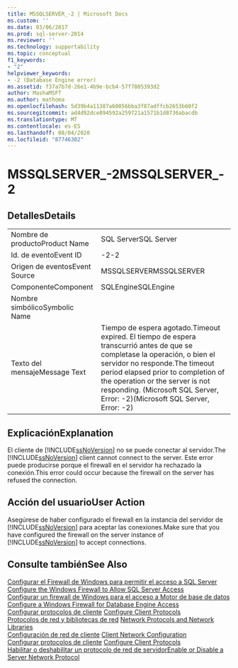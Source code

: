 ```yaml
---
title: MSSQLSERVER_-2 | Microsoft Docs
ms.custom: ''
ms.date: 03/06/2017
ms.prod: sql-server-2014
ms.reviewer: ''
ms.technology: supportability
ms.topic: conceptual
f1_keywords:
- "2"
helpviewer_keywords:
- -2 (Database Engine error)
ms.assetid: f37a7b7d-26e1-4b9e-bcb4-57f7805393d2
author: MashaMSFT
ms.author: mathoma
ms.openlocfilehash: 5d39b4a11387a60056bba3f87adffcb2653b60f2
ms.sourcegitcommit: ad4d92dce894592a259721a1571b1d8736abacdb
ms.translationtype: MT
ms.contentlocale: es-ES
ms.lasthandoff: 08/04/2020
ms.locfileid: "87746302"
---
```

# <a name="mssqlserver_-2"></a><span data-ttu-id="80b93-102">MSSQLSERVER_-2</span><span class="sxs-lookup"><span data-stu-id="80b93-102">MSSQLSERVER_-2</span></span>
    
## <a name="details"></a><span data-ttu-id="80b93-103">Detalles</span><span class="sxs-lookup"><span data-stu-id="80b93-103">Details</span></span>  
  
|||  
|-|-|  
|<span data-ttu-id="80b93-104">Nombre de producto</span><span class="sxs-lookup"><span data-stu-id="80b93-104">Product Name</span></span>|<span data-ttu-id="80b93-105">SQL Server</span><span class="sxs-lookup"><span data-stu-id="80b93-105">SQL Server</span></span>|  
|<span data-ttu-id="80b93-106">Id. de evento</span><span class="sxs-lookup"><span data-stu-id="80b93-106">Event ID</span></span>|<span data-ttu-id="80b93-107">-2</span><span class="sxs-lookup"><span data-stu-id="80b93-107">-2</span></span>|  
|<span data-ttu-id="80b93-108">Origen de eventos</span><span class="sxs-lookup"><span data-stu-id="80b93-108">Event Source</span></span>|<span data-ttu-id="80b93-109">MSSQLSERVER</span><span class="sxs-lookup"><span data-stu-id="80b93-109">MSSQLSERVER</span></span>|  
|<span data-ttu-id="80b93-110">Componente</span><span class="sxs-lookup"><span data-stu-id="80b93-110">Component</span></span>|<span data-ttu-id="80b93-111">SQLEngine</span><span class="sxs-lookup"><span data-stu-id="80b93-111">SQLEngine</span></span>|  
|<span data-ttu-id="80b93-112">Nombre simbólico</span><span class="sxs-lookup"><span data-stu-id="80b93-112">Symbolic Name</span></span>||  
|<span data-ttu-id="80b93-113">Texto del mensaje</span><span class="sxs-lookup"><span data-stu-id="80b93-113">Message Text</span></span>|<span data-ttu-id="80b93-114">Tiempo de espera agotado.</span><span class="sxs-lookup"><span data-stu-id="80b93-114">Timeout expired.</span></span>  <span data-ttu-id="80b93-115">El tiempo de espera transcurrió antes de que se completase la operación, o bien el servidor no responde.</span><span class="sxs-lookup"><span data-stu-id="80b93-115">The timeout period elapsed prior to completion of the operation or the server is not responding.</span></span> <span data-ttu-id="80b93-116">(Microsoft SQL Server, Error: -2)</span><span class="sxs-lookup"><span data-stu-id="80b93-116">(Microsoft SQL Server, Error: -2)</span></span>|   
  
## <a name="explanation"></a><span data-ttu-id="80b93-117">Explicación</span><span class="sxs-lookup"><span data-stu-id="80b93-117">Explanation</span></span>  
 <span data-ttu-id="80b93-118">El cliente de [!INCLUDE[ssNoVersion](../../includes/ssnoversion-md.md)] no se puede conectar al servidor.</span><span class="sxs-lookup"><span data-stu-id="80b93-118">The [!INCLUDE[ssNoVersion](../../includes/ssnoversion-md.md)] client cannot connect to the server.</span></span> <span data-ttu-id="80b93-119">Este error puede producirse porque el firewall en el servidor ha rechazado la conexión.</span><span class="sxs-lookup"><span data-stu-id="80b93-119">This error could occur because the firewall on the server has refused the connection.</span></span> 
  
## <a name="user-action"></a><span data-ttu-id="80b93-120">Acción del usuario</span><span class="sxs-lookup"><span data-stu-id="80b93-120">User Action</span></span>  
 <span data-ttu-id="80b93-121">Asegúrese de haber configurado el firewall en la instancia del servidor de [!INCLUDE[ssNoVersion](../../includes/ssnoversion-md.md)] para aceptar las conexiones.</span><span class="sxs-lookup"><span data-stu-id="80b93-121">Make sure that you have configured the firewall on the server instance of [!INCLUDE[ssNoVersion](../../includes/ssnoversion-md.md)] to accept connections.</span></span>  
  
## <a name="see-also"></a><span data-ttu-id="80b93-122">Consulte también</span><span class="sxs-lookup"><span data-stu-id="80b93-122">See Also</span></span>  
 <span data-ttu-id="80b93-123">[Configurar el Firewall de Windows para permitir el acceso a SQL Server](../../sql-server/install/configure-the-windows-firewall-to-allow-sql-server-access.md) </span><span class="sxs-lookup"><span data-stu-id="80b93-123">[Configure the Windows Firewall to Allow SQL Server Access](../../sql-server/install/configure-the-windows-firewall-to-allow-sql-server-access.md) </span></span>  
 <span data-ttu-id="80b93-124">[Configurar un firewall de Windows para el acceso a Motor de base de datos](../../database-engine/configure-windows/configure-a-windows-firewall-for-database-engine-access.md) </span><span class="sxs-lookup"><span data-stu-id="80b93-124">[Configure a Windows Firewall for Database Engine Access](../../database-engine/configure-windows/configure-a-windows-firewall-for-database-engine-access.md) </span></span>  
 <span data-ttu-id="80b93-125">[Configurar protocolos de cliente](../../database-engine/configure-windows/configure-client-protocols.md) </span><span class="sxs-lookup"><span data-stu-id="80b93-125">[Configure Client Protocols](../../database-engine/configure-windows/configure-client-protocols.md) </span></span>  
 <span data-ttu-id="80b93-126">[Protocolos de red y bibliotecas de red](../../sql-server/install/network-protocols-and-network-libraries.md) </span><span class="sxs-lookup"><span data-stu-id="80b93-126">[Network Protocols and Network Libraries](../../sql-server/install/network-protocols-and-network-libraries.md) </span></span>  
 <span data-ttu-id="80b93-127">[Configuración de red de cliente](../../database-engine/configure-windows/client-network-configuration.md) </span><span class="sxs-lookup"><span data-stu-id="80b93-127">[Client Network Configuration](../../database-engine/configure-windows/client-network-configuration.md) </span></span>  
 <span data-ttu-id="80b93-128">[Configurar protocolos de cliente](../../database-engine/configure-windows/configure-client-protocols.md) </span><span class="sxs-lookup"><span data-stu-id="80b93-128">[Configure Client Protocols](../../database-engine/configure-windows/configure-client-protocols.md) </span></span>  
 [<span data-ttu-id="80b93-129">Habilitar o deshabilitar un protocolo de red de servidor</span><span class="sxs-lookup"><span data-stu-id="80b93-129">Enable or Disable a Server Network Protocol</span></span>](../../database-engine/configure-windows/enable-or-disable-a-server-network-protocol.md)  
  
